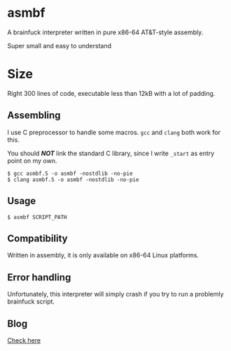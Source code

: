# asmbf

A brainfuck interpreter written in pure x86-64 AT&T-style assembly.

Super small and easy to understand

# Size

Right 300 lines of code, executable less than 12kB with a lot of padding.

## Assembling

I use C preprocessor to handle some macros. ``gcc`` and ``clang`` both
work for this.

You should ***NOT*** link the standard C library, since I write ``_start``
as entry point on my own.

```
$ gcc asmbf.S -o asmbf -nostdlib -no-pie
$ clang asmbf.S -o asmbf -nostdlib -no-pie
```

## Usage

``
$ asmbf SCRIPT_PATH
``

## Compatibility

Written in assembly, it is only available on x86-64 Linux platforms.

## Error handling

Unfortunately, this interpreter will simply crash if you try to run a
problemly brainfuck script.

## Blog

[Check here](https://blog.ziyao233.xyz/asmbf.html)
